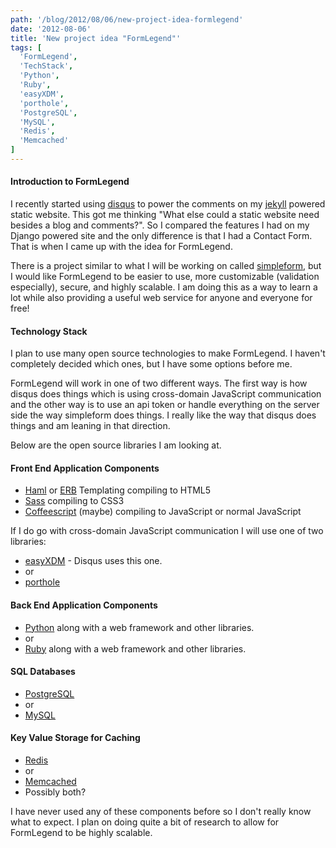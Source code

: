 ```yaml
---
path: '/blog/2012/08/06/new-project-idea-formlegend'
date: '2012-08-06'
title: 'New project idea "FormLegend"'
tags: [
  'FormLegend',
  'TechStack',
  'Python',
  'Ruby',
  'easyXDM',
  'porthole',
  'PostgreSQL',
  'MySQL',
  'Redis',
  'Memcached'
]
---
```


#### Introduction to FormLegend

I recently started using [disqus](http://disqus.com/) to power the comments on my [jekyll](http://jekyllrb.com/) powered static website. This got me thinking "What else could a static website need besides a blog and comments?". So I compared the features I had on my Django powered site and the only difference is that I had a Contact Form. That is when I came up with the idea for FormLegend.

There is a project similar to what I will be working on called [simpleform](http://getsimpleform.com/), but I would like FormLegend to be easier to use, more customizable (validation especially), secure, and highly scalable. I am doing this as a way to learn a lot while also providing a useful web service for anyone and everyone for free!

#### Technology Stack

I plan to use many open source technologies to make FormLegend. I haven't completely decided which ones, but I have some options before me.

FormLegend will work in one of two different ways. The first way is how disqus does things which is using cross-domain JavaScript communication and the other way is to use an api token or handle everything on the server side the way simpleform does things. I really like the way that disqus does things and am leaning in that direction.

Below are the open source libraries I am looking at.

#### Front End Application Components

- [Haml](http://haml.info/) or [ERB](http://ruby-doc.org/stdlib-1.9.3/libdoc/erb/rdoc/ERB.html) Templating compiling to HTML5
- [Sass](http://sass-lang.com/) compiling to CSS3
- [Coffeescript](http://coffeescript.org/) (maybe) compiling to JavaScript or normal JavaScript

If I do go with cross-domain JavaScript communication I will use one of two libraries:

- [easyXDM](https://github.com/oyvindkinsey/easyXDM) - Disqus uses this one.
- or
- [porthole](https://github.com/ternarylabs/porthole)

#### Back End Application Components

- [Python](http://www.python.org/) along with a web framework and other libraries.
- or
- [Ruby](http://www.ruby-lang.org/en/) along with a web framework and other libraries.

#### SQL Databases

- [PostgreSQL](http://www.postgresql.org/)
- or
- [MySQL](http://www.mysql.com/)

#### Key Value Storage for Caching

- [Redis](http://redis.io/)
- or
- [Memcached](http://memcached.org/)
- Possibly both?

I have never used any of these components before so I don't really know what to expect. I plan on doing quite a bit of research to allow for FormLegend to be highly scalable.
